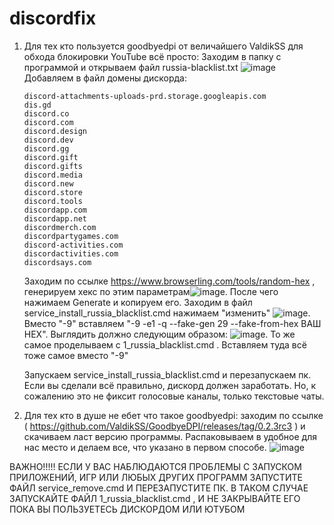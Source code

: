 # discordfix
1. Для тех кто пользуется goodbyedpi от величайшего ValdikSS для обхода блокировки YouTube всё просто:
  Заходим в папку с программой и открываем файл russia-blacklist.txt ![image](https://github.com/user-attachments/assets/06411f42-9e40-44a9-a3b5-e11ce2486e73)
  Добавляем в файл домены дискорда:
    ```
    discord-attachments-uploads-prd.storage.googleapis.com 
    dis.gd 
    discord.co 
    discord.com 
    discord.design 
    discord.dev 
    discord.gg 
    discord.gift 
    discord.gifts 
    discord.media 
    discord.new 
    discord.store 
    discord.tools 
    discordapp.com 
    discordapp.net 
    discordmerch.com 
    discordpartygames.com 
    discord-activities.com 
    discordactivities.com 
    discordsays.com
    ```
   Заходим по ссылке https://www.browserling.com/tools/random-hex , генерируем хекс по этим параметрам![image](https://github.com/user-attachments/assets/794ad2e5-e795-477e-a60f-ccc65dd426a4). После чего нажимаем Generate и копируем его.
   Заходим в файл service_install_russia_blacklist.cmd нажимаем "изменить" ![image](https://github.com/user-attachments/assets/e3615d1c-d4d8-4a0c-9fb4-238aee466123). Вместо "-9" вставляем "-9 -e1 -q --fake-gen 29 --fake-from-hex ВАШ HEX". Выглядить должно следующим образом: ![image](https://github.com/user-attachments/assets/c109d3c2-bd30-44aa-b32b-9bbfcdff9035). То же самое проделываем с 1_russia_blacklist.cmd . Вставляем туда всё тоже самое вместо "-9"

   Запускаем service_install_russia_blacklist.cmd и перезапускаем пк. Если вы сделали всё правильно, дискорд должен заработать. Но, к сожалению это не фиксит голосовые каналы, только текстовые чаты.

3. Для тех кто в душе не ебет что такое goodbyedpi: заходим по ссылке ( https://github.com/ValdikSS/GoodbyeDPI/releases/tag/0.2.3rc3 ) и скачиваем ласт версию программы. Распаковываем в удобное для нас место и делаем все, что указано в первом способе. ![image](https://github.com/user-attachments/assets/895d968f-03ad-4228-9510-a46de087ae3e)

ВАЖНО!!!!!
ЕСЛИ У ВАС НАБЛЮДАЮТСЯ ПРОБЛЕМЫ С ЗАПУСКОМ ПРИЛОЖЕНИЙ, ИГР ИЛИ ЛЮБЫХ ДРУГИХ ПРОГРАММ ЗАПУСТИТЕ ФАЙЛ service_remove.cmd И ПЕРЕЗАПУСТИТЕ ПК. В ТАКОМ СЛУЧАЕ ЗАПУСКАЙТЕ ФАЙЛ 1_russia_blacklist.cmd , И НЕ ЗАКРЫВАЙТЕ ЕГО ПОКА ВЫ ПОЛЬЗУЕТЕСЬ ДИСКОРДОМ ИЛИ ЮТУБОМ

  
